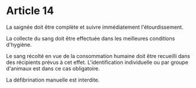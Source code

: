 # Article 14

La saignée doit être complète et suivre immédiatement l'étourdissement.

La collecte du sang doit être effectuée dans les meilleures conditions d'hygiène.

Le sang récolté en vue de la consommation humaine doit être recueilli dans des récipients prévus à cet effet. L'identification individuelle ou par groupe d'animaux est dans ce cas obligatoire.

La défibrination manuelle est interdite.
